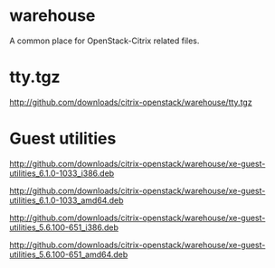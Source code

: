 warehouse
=========
A common place for OpenStack-Citrix related files.


tty.tgz
=======
http://github.com/downloads/citrix-openstack/warehouse/tty.tgz


Guest utilities
===============
http://github.com/downloads/citrix-openstack/warehouse/xe-guest-utilities_6.1.0-1033_i386.deb

http://github.com/downloads/citrix-openstack/warehouse/xe-guest-utilities_6.1.0-1033_amd64.deb

http://github.com/downloads/citrix-openstack/warehouse/xe-guest-utilities_5.6.100-651_i386.deb

http://github.com/downloads/citrix-openstack/warehouse/xe-guest-utilities_5.6.100-651_amd64.deb
